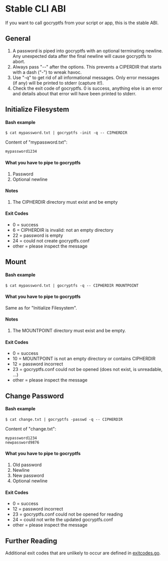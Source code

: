 Stable CLI ABI
==============

If you want to call gocryptfs from your script or app, this is the
stable ABI.

General
-------

1. A password is piped into gocryptfs with an optional terminating
   newline. Any unexpected data after the final newline will
   cause gocryptfs to abort.
2. Always pass "--" after the options. This prevents a CIPERDIR that
   starts with a dash ("-") to wreak havoc.
3. Use "-q" to get rid of all informational messages. Only error
   messages (if any) will be printed to stderr (capture it!).
4. Check the exit code of gocryptfs. 0 is success, anything else is an
   error and details about that error will have been printed to stderr.

Initialize Filesystem
---------------------

#### Bash example

    $ cat mypassword.txt | gocryptfs -init -q -- CIPHERDIR

Content of "mypassword.txt":

    mypassword1234

#### What you have to pipe to gocryptfs

1. Password
2. Optional newline

#### Notes

1. The CIPHERDIR directory must exist and be empty

#### Exit Codes

* 0 = success
* 6 = CIPHERDIR is invalid: not an empty directory
* 22 = password is empty
* 24 = could not create gocryptfs.conf
* other = please inspect the message

Mount
-----

#### Bash example

    $ cat mypassword.txt | gocryptfs -q -- CIPHERDIR MOUNTPOINT

#### What you have to pipe to gocryptfs

Same as for "Initialize Filesystem".

#### Notes

1. The MOUNTPOINT directory must exist and be empty.

#### Exit Codes

* 0 = success
* 10 = MOUNTPOINT is not an empty directory or contains CIPHERDIR
* 12 = password incorrect
* 23 = gocryptfs.conf could not be opened (does not exist, is unreadable, ...)
* other = please inspect the message

Change Password
---------------

#### Bash example

    $ cat change.txt | gocryptfs -passwd -q -- CIPHERDIR

Content of "change.txt":

    mypassword1234
    newpassword9876

#### What you have to pipe to gocryptfs

1. Old password
2. Newline
3. New password
4. Optional newline

#### Exit Codes

* 0 = success
* 12 = password incorrect
* 23 = gocryptfs.conf could not be opened for reading
* 24 = could not write the updated gocryptfs.conf
* other = please inspect the message

Further Reading
---------------

Additional exit codes that are unlikely to occur are defined in
[exitcodes.go](../internal/exitcodes/exitcodes.go).
